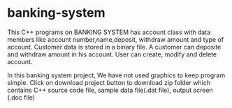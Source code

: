 # banking-system
This C++ programs on BANKING SYSTEM has account class with data members like account number,name,deposit, withdraw amount and type of account. Customer data is stored in a binary file. A customer can deposite and withdraw amount in his account. User can create, modify and delete account.

In this banking system project, We have not used graphics to keep program simple. Click on download project button to download zip folder which contains C++ source code file, sample data file(.dat file), output screen (.doc file)
